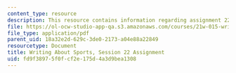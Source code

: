 ```yaml
---
content_type: resource
description: This resource contains information regarding assignment 22.
file: https://ol-ocw-studio-app-qa.s3.amazonaws.com/courses/21w-015-writing-and-rhetoric-writing-about-sports-fall-2013/fd9f38975f0fcf2e175d4a3d9bea1308_MIT21W_015F13_Assignment22.pdf
file_type: application/pdf
parent_uid: 18a32e2d-629c-3de0-2173-a04e88a22849
resourcetype: Document
title: Writing About Sports, Session 22 Assignment
uid: fd9f3897-5f0f-cf2e-175d-4a3d9bea1308
---
```

